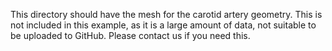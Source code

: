 This directory should have the mesh for the carotid artery geometry.
This is not included in this example, as it is a large amount of data, not suitable to be uploaded to GitHub.
Please contact us if you need this.